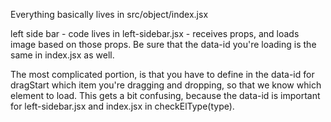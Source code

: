 Everything basically lives in src/object/index.jsx

left side bar - code lives in left-sidebar.jsx - receives props, and loads image based on those props. Be sure
that the data-id you're loading is the same in index.jsx as well.

The most complicated portion, is that you have to define in the data-id for dragStart which item you're dragging and dropping, so 
that we know which element to load. This gets a bit confusing, because the data-id is important for left-sidebar.jsx and index.jsx
in checkElType(type).

